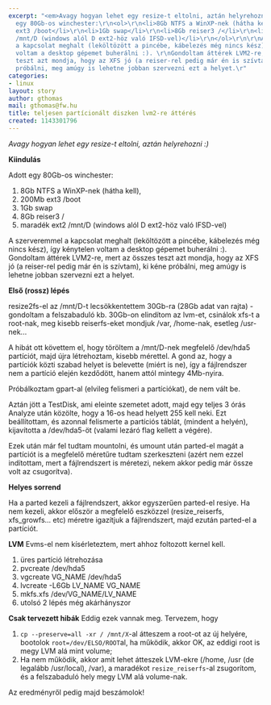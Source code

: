 ```yaml
---
excerpt: "<em>Avagy hogyan lehet egy resize-t eltolni, aztán helyrehozni :)</em>\r\n\r\n\r\n<strong>Kiindulás</strong>\r\n\r\nAdott
  egy 80Gb-os winchester:\r\n<ol>\r\n<li>8Gb NTFS a WinXP-nek (hátha kell),</li>\r\n<li>200Mb
  ext3 /boot</li>\r\n<li>1Gb swap</li>\r\n<li>8Gb reiser3 /</li>\r\n<li>maradék ext2
  /mnt/D (windows alól D ext2-höz való IFSD-vel)</li>\r\n</ol>\r\n\r\nA szerveremmel
  a kapcsolat meghalt (leköltözött a pincébe, kábelezés még nincs kész), így kénytelen
  voltam a desktop gépemet buherálni :). \r\nGondoltam áttérek LVM2-re, mert az összes
  teszt azt mondja, hogy az XFS jó (a reiser-rel pedig már én is szívtam), ki kéne
  próbálni, meg amúgy is lehetne jobban szervezni ezt a helyet.\r"
categories:
- linux
layout: story
author: gthomas
mail: gthomas@fw.hu
title: teljesen partícionált diszken lvm2-re áttérés
created: 1143301796
---
```

<em>Avagy hogyan lehet egy resize-t eltolni, aztán helyrehozni :)</em>


<strong>Kiindulás</strong>

Adott egy 80Gb-os winchester:
<ol>
<li>8Gb NTFS a WinXP-nek (hátha kell),</li>
<li>200Mb ext3 /boot</li>
<li>1Gb swap</li>
<li>8Gb reiser3 /</li>
<li>maradék ext2 /mnt/D (windows alól D ext2-höz való IFSD-vel)</li>
</ol>

A szerveremmel a kapcsolat meghalt (leköltözött a pincébe, kábelezés még nincs kész), így kénytelen voltam a desktop gépemet buherálni :). 
Gondoltam áttérek LVM2-re, mert az összes teszt azt mondja, hogy az XFS jó (a reiser-rel pedig már én is szívtam), ki kéne próbálni, meg amúgy is lehetne jobban szervezni ezt a helyet.


<strong>Első (rossz) lépés</strong> 

resize2fs-el az /mnt/D-t lecsökkentettem 30Gb-ra (28Gb adat van rajta) - gondoltam a felszabaduló kb. 30Gb-on elindítom az lvm-et, csinálok xfs-t a root-nak, meg kisebb reiserfs-eket mondjuk /var, /home-nak, esetleg /usr-nek...

A hibát ott követtem el, hogy töröltem a /mnt/D-nek megfelelő /dev/hda5 partíciót, majd újra létrehoztam, kisebb mérettel. A gond az, hogy a partíciók közti szabad helyet is belevette (miért is ne), így a fájlrendszer nem a partíció elején kezdődött, hanem attól mintegy 4Mb-nyira.

Próbálkoztam gpart-al (elvileg felismeri a partíciókat), de nem vált be.

Aztán jött a TestDisk, ami eleinte szemetet adott, majd egy teljes 3 órás Analyze után közölte, hogy a 16-os head helyett 255 kell neki. Ezt beállítottam, és azonnal felismerte a partíciós táblát, (mindent a helyén), kijavította a /dev/hda5-öt (valami lezáró flag kellett a végére). 

Ezek után már fel tudtam mountolni, és umount után parted-el magát a partíciót is a megfelelő méretűre tudtam szerkeszteni (azért nem ezzel indítottam, mert a fájlrendszert is méretezi, nekem akkor pedig már össze volt az csugorítva).

<strong>Helyes sorrend</strong>

Ha a parted kezeli a fájlrendszert, akkor egyszerűen parted-el resiye.
Ha nem kezeli, akkor először a megfelelő eszközzel (resize_reiserfs, xfs_growfs... etc) méretre igazítjuk a fájlrendszert, majd ezután parted-el a partíciót.

<strong>LVM</strong>
Evms-el nem kísérleteztem, mert ahhoz foltozott kernel kell.
<ol>
<li>üres partíció létrehozása</li>
<li>pvcreate /dev/hda5</li>
<li>vgcreate VG_NAME /dev/hda5</li>
<li>lvcreate -L6Gb LV_NAME VG_NAME</li>
<li>mkfs.xfs /dev/VG_NAME/LV_NAME</li>
<li>utolsó 2 lépés még akárhányszor</li>
</ol>

<strong>Csak tervezett hibák</strong>
Eddig ezek vannak meg. Tervezem, hogy 
<ol>
<li>
<code>cp --preserve=all -xr / /mnt/X</code>-al átteszem a root-ot az új helyére, bootolok <code>root=/dev/ELSO/ROOT</code>al, ha működik, akkor OK, az eddigi root is megy LVM alá mint volume;
</li><li>
Ha nem működik, akkor amit lehet átteszek LVM-ekre (/home, /usr (de legalább /usr/local), /var), a maradékot <code>resize_reiserfs</code>-al zsugorítom, és a felszabaduló hely megy LVM alá volume-nak.
</li>
</ol>

Az eredményről pedig majd beszámolok!
